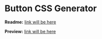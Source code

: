 # Button CSS Generator 

**Readme:** [link will be here](https://github.com/geekgirljoy/JavaScript/tree/master/Projects/ButtonCSSGenerator)

**Preview:** [link will be here](https://github.com/geekgirljoy/JavaScript/tree/master/Projects/ButtonCSSGenerator)
